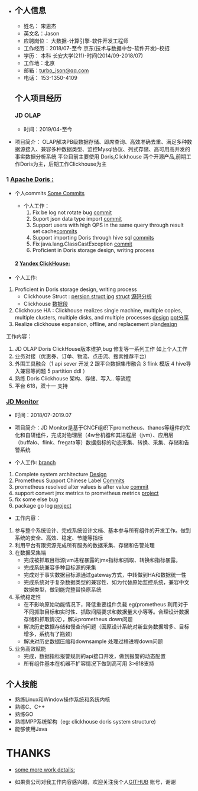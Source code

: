 - ## 个人信息

  - 姓名： 宋恩杰
  - 英文名：Jason
  - 应聘岗位： 大数据-计算引擎-软件开发工程师
  - 工作经历：2018/07-至今  京东(技术与数据中台-软件开发)-校招
  - 学历： 本科 长安大学(211)-时间(2014/09-2018/07)
  - 工作地：北京
  - 邮箱：turbo_json@qq.com
  - 电话： 153-1350-4109

  

  ## 个人项目经历

  

  ### JD OLAP 

  - 时间：2019/04-至今 
- 项目简介： OLAP解决PB级数据存储、即席查询、高效准确去重、满足多种数据源接入、兼容多种数据类型、监控Mysql协议、列式存储、高可用高并发的事实数据分析系统 平台目前主要使用 Doris,Clickhouse 两个开源产品,前期工作Doris为主，后期工作Clickhouse为主
  

  
### 1 [Apache Doris :](  https://github.com/apache/incubator-doris)
  
- 个人commits [Some Commits]( https://github.com/songenjie/incubator-doris/commits/songenjie-commit)
  - 个人工作：
    1. Fix be log not rotate bug [commit](https://github.com/songenjie/incubator-doris/commit/95764a54c0711181361cec726cb9b1faacef4f43)
    2. Suport json data type import [commit](https://github.com/songenjie/incubator-doris/commit/26c0e6fb55bd3660c02c0c9fc62e5472d894f69c)
    3. Support users with high QPS in the same query through result set cache[commits](https://github.com/apache/incubator-doris/pull/4284/files)
    4. Support importing Doris through hive sql [commits](https://github.com/songenjie/incubator-doris/commit/043d80586963d9a22c3d21517d9c6fcc3c54ed4e)
    5. Fix java.lang.ClassCastException [commit](https://github.com/apache/incubator-doris/pull/2667/files)
    6. Proficient in Doris storage design, writing process
  

  

  

  

  
  
  
  #### 2 [Yandex  ClickHouse: ](https://github.com/ClickHouse/ClickHouse)
  
- 个人工作:
  
1. Proficient in Doris storage design, writing process
     - Clickhouse Struct : [persion struct jpg](https://github.com/songenjie/daily_notes/blob/master/source/clickhouse_storage1.jpg)         [struct](https://www.processon.com/view/link/5eec71e4e401fd1fd2a026b2)           [源码分析](https://github.com/songenjie/daily_notes/blob/master/2020/7月/工作/读clickhouse原理解析与应用实践有感.md) 
   - Clickhouse [数据段](https://github.com/songenjie/daily_notes/blob/master/2020/7月/工作/clickhouse_数据标记.md)
  2. Clickhouse HA : Clickhouse realizes single machine, multiple copies, multiple clusters, multiple disks, and multiple processes [design](https://www.processon.com/view/link/5f0580e17d9c08442052bfd6) [ppt分享](https://github.com/songenjie/daily_notes/blob/master/2020/8月/工作/clickhouse-扩缩容.pptx)
  3. Realize clickhouse expansion, offline, and replacement plan[design](https://www.processon.com/view/link/5eec8b70e0b34d4dba4879b3)
  
  
  
工作内容：
  
1. JD OLAP Doris ClickHouse版本维护,bug 修复等一系列工作 如上个人工作
  2. 业务对接（优惠券、订单、物流、点击流、搜索推荐平台）
3. 外围工具融合（1 api sever 开发 2 跟平台数据集市融合 3 flink 模版 4 hive导入兼容等问题 5 partition ddl ）
  4. 熟练 Doris  Ciickhouse 架构、存储、写入.. 等流程
5. 平台 618，双十一 支持
  

  
###  [JD Monitor]( https://github.com/prometheus/prometheus)
  
  - 时间：2018/07-2019.07 
  
  - 项目简介：JD Monitor是基于CNCF组织下prometheus、thanos等组件的优化和自研组件，完成对物理层（4w台机器和其进程层（jvm）、应用层（buffalo、flink、fregata等）数据指标的动态采集、转换、采集、存储和告警系统 
  
  - 个人工作: [branch](https://github.com/songenjie/prometheus/commits/branch-v2.10.0)
  
    


  1. Complete system architecture [Design](https://github.com/songenjie/daily_notes/blob/master/source/prometheus_alll_monitor.jpg)
  2. Prometheus Support Chinese Label [Commits](https://github.com/songenjie/prometheus/commit/c98f89f33c024d10ab2bfedeb7464acb9af04b88)
  3. prometheus resolved alter values is after value [commit](https://github.com/songenjie/prometheus/commit/d55c3575f7d81729375f17dff9d628fa0fa39652)
  4. support  convert jmx metrics to prometheus metrics [project]( https://github.com/songenjie/jmx-to-metrics)
  5. fix some else bug 
  6. package  go log [project](https://github.com/songenjie/go)



  - 工作内容：

  1. 参与整个系统设计、完成系统设计文档、基本参与所有组件的开发工作。做到系统的安全、高效、稳定、节能等指标
  2. 利用平台有限资源完成所有服务的数据采集、存储和告警处理
  3. 在数据采集端  
     - 完成被抓取目标源jvm进程暴露的jmx指标和抓取、转换和指标暴露。 
     - 完成系统兼容多种目标源的采集 
     - 完成对于事实数据目标源通过gateway方式，中转做到HA和数据统一性 
     - 完成系统对于复杂数据类型的兼容性、如为代替原始监控系统，兼容中文数据类型，做到能完整替换原系统
  4. 系统稳定性 
     - 在不影响原始功能情况下，降低重要组件负载 eg(prometheus 利用对于不同抓取目标和实时性、抓取间隔要求和数据量大小等等。合理设计数据存储和抓取情况），解决prometheus down问题 
     - 解决历史数据存储和慢查询问题（因原设计系统对新业务数据增多、目标增多，系统有了瓶颈） 
     - 解决对历史数据压缩和downsample 处理过程进程down问题
  5. 业务高效赋能 
     - 完成，数据指标报警规则的api接口开发，做到报警的动态配置 
     - 所有组件基本在机器不扩容情况下做到高可用 3>618支持

  

  ## 个人技能

  - 熟练Linux和Window操作系统和系统内核
  - 熟练C、C++
  - 熟练GO
  - 熟练MPP系统架构（eg: clickhouse doris system structure)
  - 能够使用Java

  

  # THANKS

  - [some more work details:]( https://github.com/songenjie/daily_notes/blob/master/resume.md)

  - 如果贵公司对我工作内容感兴趣，欢迎关注我个人[GITHUB](https://github.com/songenjie) 账号，谢谢